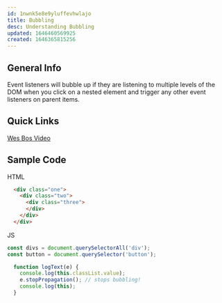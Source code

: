 ```yaml
---
id: 1nwnk5e8e9yluffevhwlajo
title: Bubbling
desc: Understanding Bubbling
updated: 1646460569925
created: 1646365815256
---
```

## General Info

Event listeners will bubble up if they are listening to multiple levels of the DOM when you click on a nested element and trigger any other event listeners on parent items.

## Quick Links

[Wes Bos Video](https://www.youtube.com/watch?v=F1anRyL37lE)

## Sample Code

HTML

```html
  <div class="one">
    <div class="two">
      <div class="three">
      </div>
    </div>
  </div>
```

JS

```Javascript
const divs = document.querySelectorAll('div');
const button = document.querySelector('button');

  function logText(e) {
    console.log(this.classList.value);
    e.stopPropagation(); // stops bubbling!
    console.log(this);
  }
```
